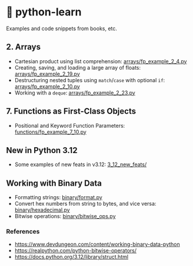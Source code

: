 # 🐍 python-learn

Examples and code snippets from books, etc.

## 2. Arrays

- Cartesian product using list comprehension: [arrays/fp_example_2_4.py](arrays/fp_example_2_4.py)
- Creating, saving, and loading a large array of floats: [arrays/fp_example_2_19.py](arrays/fp_example_2_19.py)
- Destructuring nested tuples using `match`/`case` with optional `if`: [arrays/fp_example_2_10.py](arrays/fp_example_2_10.py)
- Working with a `deque`: [arrays/fp_example_2_23.py](arrays/fp_example_2_23.py)

## 7. Functions as First-Class Objects

- Positional and Keyword Function Parameters: [functions/fp_example_7_10.py](functions/fp_example_7_10.py)

## New in Python 3.12

- Some examples of new feats in v3.12: [3_12_new_feats/](3_12_new_feats/)

## Working with Binary Data

- Formatting strings: [binary/format.py](binary/format.py)
- Convert hex numbers from string to bytes, and vice versa: [binary/hexadecimal.py](binary/hexadecimal.py)
- Bitwise operations: [binary/bitwise_ops.py](binary/bitwise_ops.py)

### References

- https://www.devdungeon.com/content/working-binary-data-python
- https://realpython.com/python-bitwise-operators/
- https://docs.python.org/3.12/library/struct.html